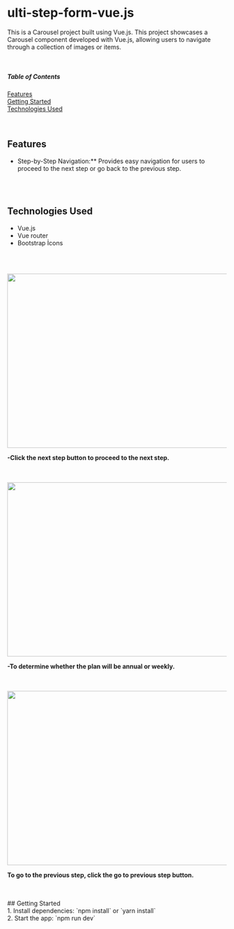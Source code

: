 
#  ulti-step-form-vue.js
This is a Carousel project built using Vue.js.
This project showcases a Carousel component developed with Vue.js, allowing users to navigate through a collection of images or items.


<br>

##### Table of Contents  
[Features](#features)  
[Getting Started](#getting-started)  
[Technologies Used](#technologies)  

<br> 

<a name="features"></a>
## Features
- Step-by-Step Navigation:** Provides easy navigation for users to proceed to the next step or go back to the previous step.

<br><br>

<a name ="technologies"></a>
## Technologies Used

- Vue.js
- Vue router
- Bootstrap İcons

<br><br>

<img src  ="https://github.com/sonaykara/multi-step-form-vue.js/assets/108528598/98a2c8fc-4ce8-4e9f-805d-7779957ecffb" width="600" height="400">

<strong >-Click the next step button to proceed to the next step.</strong>

<br>
<br>

<img src  ="https://github.com/sonaykara/multi-step-form-vue.js/assets/108528598/53b4f389-bb3a-429d-bb0f-9649dd486ce6" width="600" height="400">

<strong >-To determine whether the plan will be annual or weekly.</strong>

<br>
<br>

<img src  ="https://github.com/sonaykara/multi-step-form-vue.js/assets/108528598/e4e1d94d-4a62-4a78-b995-10ea1c479783" width="600" height="400">

<strong >To go to the previous step, click the go to previous step button.</strong>


<br>
<br>
<a name="getting-started"></a>
## Getting Started
<br>
1. Install dependencies: `npm install` or `yarn install`
<br>
2. Start the app: `npm run dev`

